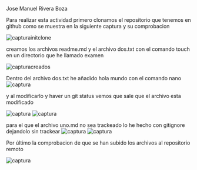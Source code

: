 Jose Manuel Rivera Boza

Para realizar esta actividad primero clonamos el repositorio que tenemos en github como se muestra en la siguiente captura y su comprobacion

![capturainitclone](C:\capturasexamen\capturainitClone.png)


creamos los archivos readme.md y el archivo dos.txt con el comando touch en un directorio que he llamado examen

![capturacreados](C:\capturasexamen\creadoreadmeydos.png)


Dentro del archivo dos.txt he añadido hola mundo con el comando nano 
![captura](C:\capturasexamen\holamundo.png)

y al modificarlo y haver un git status vemos que sale que el archivo esta modificado

![captura](C:\capturasexamen\modificaciondos.png)
![captura](C:\capturasexamen\archivomodificado.png)

para el que el archivo uno.md no sea trackeado lo he hecho con gitignore dejandolo sin trackear
![captura](C:\capturasexamen\gitignore.png)
![captura](C:\capturasexamen\untracked.png)

Por último la comprobacion de que se han subido los archivos al repositorio remoto 

![captura](C:\capturasexamen\ArchivosSubidos.png)



